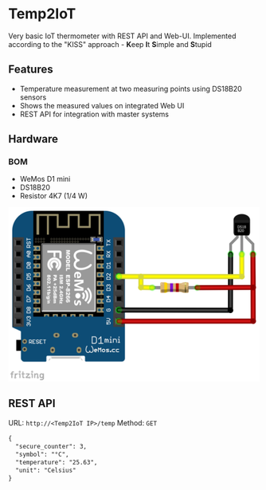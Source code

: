 # Temp2IoT
Very basic IoT thermometer with REST API and Web-UI. Implemented according to the "KISS" approach - **K**eep **I**t **S**imple and **S**tupid

## Features
* Temperature measurement at two measuring points using DS18B20 sensors
* Shows the measured values on integrated Web UI
* REST API for integration with master systems


## Hardware

### BOM
* WeMos D1 mini
* DS18B20
* Resistor 4K7 (1/4 W) 

<p align="center">
  <img src="hardware/temp2iot_wiring.png" alt="Temp2IoT wiring" />
</p>

## REST API
URL: `http://<Temp2IoT IP>/temp`
Method: `GET`

```
{
  "secure_counter": 3,
  "symbol": "°C",
  "temperature": "25.63",
  "unit": "Celsius"
}
```
